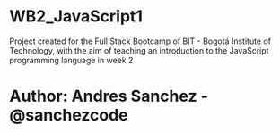 # WB2_JavaScript1
Project created for the Full Stack Bootcamp of BIT - Bogotá Institute of Technology, with the aim of teaching an introduction to the JavaScript programming language in week 2
# Author: Andres Sanchez - @sanchezcode
